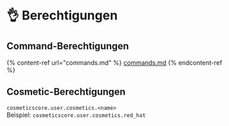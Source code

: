 # 👌 Berechtigungen

## Command-Berechtigungen

{% content-ref url="commands.md" %}
[commands.md](commands.md)
{% endcontent-ref %}

## Cosmetic-Berechtigungen

`cosmeticscore.user.cosmetics.<name>`\
Beispiel: `cosmeticscore.user.cosmetics.red_hat`
